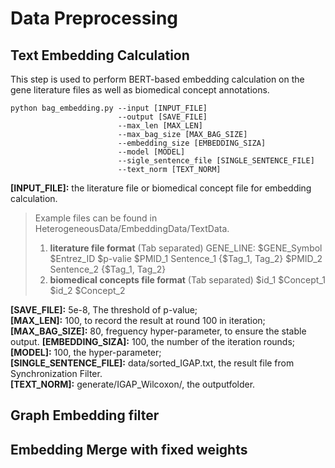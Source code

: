 # Data Preprocessing

## Text Embedding Calculation
This step is used to perform BERT-based embedding calculation on the gene literature files as well as biomedical concept annotations.


    python bag_embedding.py --input [INPUT_FILE]
                            --output [SAVE_FILE]
                            --max_len [MAX_LEN]
                            --max_bag_size [MAX_BAG_SIZE]
                            --embedding_size [EMBEDDING_SIZA]
                            --model [MODEL]
                            --sigle_sentence_file [SINGLE_SENTENCE_FILE]
                            --text_norm [TEXT_NORM]
                               
**\[INPUT_FILE]:** the literature file or biomedical concept file for embedding calculation.
> Example files can be found in HeterogeneousData/EmbeddingData/TextData. 
> 1. **literature file format** (Tab separated) 
> GENE_LINE:    $GENE_Symbol    $Entrez_ID  $p-valie
> $PMID_1 Sentence_1   {$Tag_1, Tag_2}
> $PMID_2 Sentence_2   {$Tag_1, Tag_2}
> 2. **biomedical concepts file format** (Tab separated)
> $id_1 $Concept_1
> $id_2 $Concept_2

**\[SAVE_FILE]:** 5e-8, The threshold of p-value;  
**\[MAX_LEN]:** 100, to record the result at round 100 in iteration;  
**\[MAX_BAG_SIZE]:** 80, freguency hyper-parameter, to ensure the stable output.
**\[EMBEDDING_SIZA]:**  100, the number of the iteration rounds;  
**\[MODEL]:** 100, the hyper-parameter;   
**\[SINGLE_SENTENCE_FILE]:** data/sorted_IGAP.txt, the result file from Synchronization Filter.   
**\[TEXT_NORM]:** generate/IGAP_Wilcoxon/, the outputfolder.  




## Graph Embedding filter


## Embedding Merge with fixed weights



